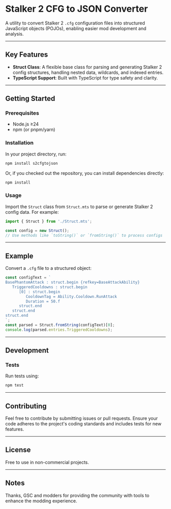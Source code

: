 # Stalker 2 CFG to JSON Converter

A utility to convert Stalker 2 `.cfg` configuration files into structured JavaScript objects (POJOs), enabling easier mod development and analysis.

---

## Key Features

- **Struct Class**: A flexible base class for parsing and generating Stalker 2 config structures, handling nested data, wildcards, and indexed entries.
- **TypeScript Support**: Built with TypeScript for type safety and clarity.

---

## Getting Started

### Prerequisites
- Node.js ≥24
- npm (or pnpm/yarn)

### Installation
In your project directory, run:
```bash
npm install s2cfgtojson
```

Or, if you checked out the repository, you can install dependencies directly:
```bash
npm install
```

### Usage
Import the `Struct` class from `Struct.mts` to parse or generate Stalker 2 config data. For example:
```ts
import { Struct } from './Struct.mts';

const config = new Struct();
// Use methods like `toString()` or `fromString()` to process configs
```

---

## Example
Convert a `.cfg` file to a structured object:
```ts
const configText = `
BasePhantomAttack : struct.begin {refkey=BaseAttackAbility}
   TriggeredCooldowns : struct.begin
      [0] : struct.begin
         CooldownTag = Ability.Cooldown.RunAttack
         Duration = 50.f
      struct.end
   struct.end
struct.end
`;
const parsed = Struct.fromString(configText)[0];
console.log(parsed.entries.TriggeredCooldowns);
```

---

## Development

### Tests
Run tests using:
```bash
npm test
```

---

## Contributing

Feel free to contribute by submitting issues or pull requests. Ensure your code adheres to the project's coding standards and includes tests for new features.

---

## License
Free to use in non-commercial projects.

---

## Notes

Thanks, GSC and modders for providing the community with tools to enhance the modding experience.
